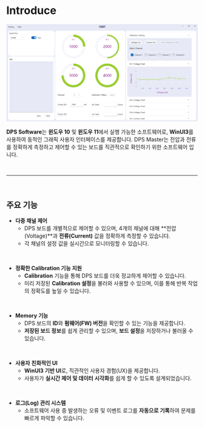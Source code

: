 # Introduce

![capturepage](../_static/DPS/dps-main.png)


**DPS Software**는 **윈도우 10** 및 **윈도우 11**에서 실행 가능한 소프트웨어로, **WinUI3**를 사용하여 동적인 그래픽 사용자 인터페이스를 제공합니다. 
DPS Master는 전압과 전류를 정확하게 측정하고 제어할 수 있는 보드를 직관적으로 확인하기 위한 소프트웨어 입니다.

<br>

---

<br>


## 주요 기능
- **다중 채널 제어**  
  - DPS 보드를 개별적으로 제어할 수 있으며, 4개의 채널에 대해 **전압(Voltage)**과 **전류(Current)** 값을 정확하게 측정할 수 있습니다.  
  - 각 채널의 설정 값을 실시간으로 모니터링할 수 있습니다.

<br>

- **정확한 Calibration 기능 지원**  
  - **Calibration** 기능을 통해 DPS 보드를 더욱 정교하게 제어할 수 있습니다.  
  - 미리 저장된 **Calibration 설정**을 불러와 사용할 수 있으며, 이를 통해 반복 작업의 정확도를 높일 수 있습니다.  

<br>


- **Memory 기능**  
  - DPS 보드의 **ID**와 **펌웨어(FW) 버전**을 확인할 수 있는 기능을 제공합니다.  
  - **저장된 보드 정보**를 쉽게 관리할 수 있으며, **보드 설정**을 저장하거나 불러올 수 있습니다.

<br>


- **사용자 친화적인 UI**  
  - **WinUI3 기반 UI**로, 직관적인 사용자 경험(UX)을 제공합니다.  
  - 사용자가 **실시간 제어 및 데이터 시각화**를 쉽게 할 수 있도록 설계되었습니다.

<br>


- **로그(Log) 관리 시스템**  
  - 소프트웨어 사용 중 발생하는 오류 및 이벤트 로그를 **자동으로 기록**하여 문제를 빠르게 파악할 수 있습니다.  

<br>

